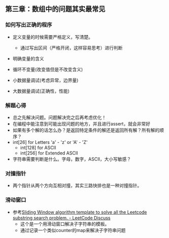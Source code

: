 ## 第三章：数组中的问题其实最常见

### 如何写出正确的程序

- 定义变量的时候需要严格定义，写清楚。
  - 通过写出区间（严格开闭，这样容易思考）进行判断

- 明确变量的含义
- 循环不变量(改变值但是不改变含义)
- 小数据量调试(考虑异常，边界量)
- 大数据量调试(正确性，性能)

### 解题心得
- 总之先解决问题。问题解决完之后再考虑优化！
- 在编程中能注意到可能出现问题的地方，并且进行assert，就会非常好
- 如果有多个解的话怎么办？是返回特定条件的解还是返回所有解？所有解的顺序？
- int\[26\] for Letters 'a' - 'z' or 'A' - 'Z'
  - int\[128\] for ASCII
  - int\[256\] for Extended ASCII
- 字符串需要判断是什么。字母，数字，ASCII，大小写敏感？

### 对撞指针
- 两个指针从两个方向互相对撞，其实三路快排也是一种对撞指针。

### 滑动窗口
- 参考[Sliding Window algorithm template to solve all the Leetcode substring search problem. - LeetCode Discuss](https://leetcode.com/problems/find-all-anagrams-in-a-string/discuss/92007/Sliding-Window-algorithm-template-to-solve-all-the-Leetcode-substring-search-problem.)
  - 这个是一个用滑动窗口解决子字符串的模板。
  - 通过记录一个类似counter的map来解决子字符串问题
